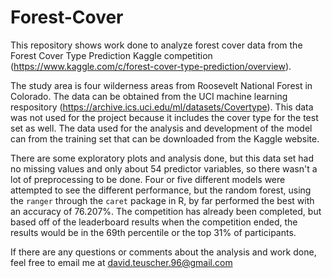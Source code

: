 # Forest-Cover

This repository shows work done to analyze forest cover data from the Forest Cover Type Prediction Kaggle competition (https://www.kaggle.com/c/forest-cover-type-prediction/overview). 

The study area is four wilderness areas from Roosevelt National Forest in Colorado. The data can be obtained from the UCI machine learning respository (https://archive.ics.uci.edu/ml/datasets/Covertype). This data was not used for the project because it includes the cover type for the test set as well. The data used for the analysis and development of the model can from the training set that can be downloaded from the Kaggle website. 

There are some exploratory plots and analysis done, but this data set had no missing values and only about 54 predictor variables, so there wasn't a lot of preprocessing to be done. Four or five different models were attempted to see the different performance, but the random forest, using the `ranger` through the `caret` package in R, by far performed the best with an accuracy of 76.207%. The competition has already been completed, but based off of the leaderboard results when the competition ended, the results would be in the 69th percentile or the top 31% of participants. 

If there are any questions or comments about the analysis and work done, feel free to email me at david.teuscher.96@gmail.com
